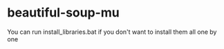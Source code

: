 # beautiful-soup-mu

You can run install_libraries.bat if you don't want to install them all one by one
